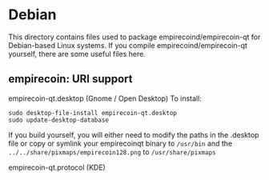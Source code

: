 
Debian
====================
This directory contains files used to package empirecoind/empirecoin-qt
for Debian-based Linux systems. If you compile empirecoind/empirecoin-qt yourself, there are some useful files here.

## empirecoin: URI support ##


empirecoin-qt.desktop  (Gnome / Open Desktop)
To install:

	sudo desktop-file-install empirecoin-qt.desktop
	sudo update-desktop-database

If you build yourself, you will either need to modify the paths in
the .desktop file or copy or symlink your empirecoinqt binary to `/usr/bin`
and the `../../share/pixmaps/empirecoin128.png` to `/usr/share/pixmaps`

empirecoin-qt.protocol (KDE)

